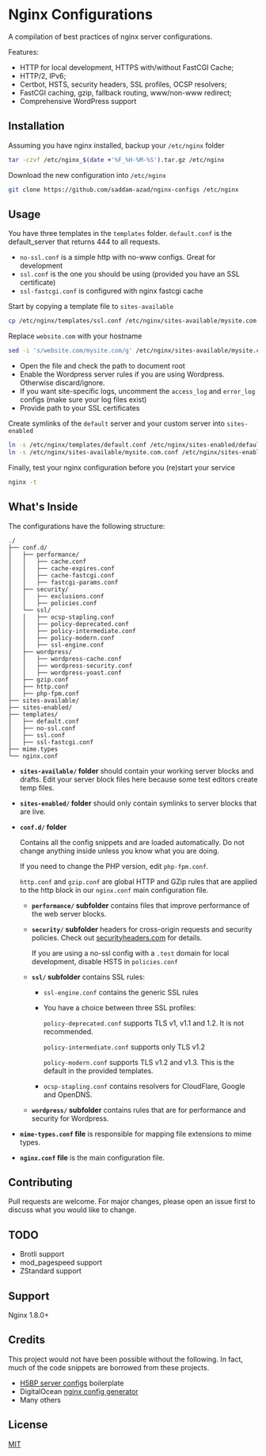 # Nginx Configurations

A compilation of best practices of nginx server configurations.

Features: 
- HTTP for local development, HTTPS with/without FastCGI Cache;
- HTTP/2, IPv6;
- Certbot, HSTS, security headers, SSL profiles, OCSP resolvers;
- FastCGI caching, gzip, fallback routing, www/non-www redirect; 
- Comprehensive WordPress support

## Installation

Assuming you have nginx installed, backup your `/etc/nginx` folder

```bash
tar -czvf /etc/nginx_$(date +'%F_%H-%M-%S').tar.gz /etc/nginx
```

Download the new configuration into `/etc/nginx`

```bash
git clone https://github.com/saddam-azad/nginx-configs /etc/nginx
```

## Usage

You have three templates in the `templates` folder. `default.conf` is the default_server that returns 444 to all requests.

- `no-ssl.conf` is a simple http with no-www configs. Great for development
- `ssl.conf` is the one you should be using (provided you have an SSL certificate)
- `ssl-fastcgi.conf` is configured with nginx fastcgi cache

Start by copying a template file to `sites-available`

```bash
cp /etc/nginx/templates/ssl.conf /etc/nginx/sites-available/mysite.com.conf
```

Replace `website.com` with your hostname

```bash
sed -i 's/website.com/mysite.com/g' /etc/nginx/sites-available/mysite.com.conf
```

- Open the file and check the path to document root
- Enable the Wordpress server rules if you are using Wordpress. Otherwise discard/ignore.
- If you want site-specific logs, uncomment the `access_log` and `error_log` configs (make sure your log files exist)
- Provide path to your SSL certificates

Create symlinks of the `default` server and your custom server into `sites-enabled`

```bash
ln -s /etc/nginx/templates/default.conf /etc/nginx/sites-enabled/default.conf
ln -s /etc/nginx/sites-available/mysite.com.conf /etc/nginx/sites-enabled/mysite.com.conf
```

Finally, test your nginx configuration before you (re)start your service

```bash
nginx -t
```

## What's Inside

The configurations have the following structure: 

```text
./
├── conf.d/
│   ├── performance/
│   │   ├── cache.conf
│   │   ├── cache-expires.conf
│   │   ├── cache-fastcgi.conf
│   │   ├── fastcgi-params.conf
│   ├── security/
│   │   ├── exclusions.conf
│   │   ├── policies.conf
│   └── ssl/
│   │   ├── ocsp-stapling.conf
│   │   ├── policy-deprecated.conf
│   │   ├── policy-intermediate.conf
│   │   ├── policy-modern.conf
│   │   ├── ssl-engine.conf
│   ├── wordpress/
│   │   ├── wordpress-cache.conf
│   │   ├── wordpress-security.conf
│   │   ├── wordpress-yoast.conf
│   ├── gzip.conf
│   ├── http.conf
│   ├── php-fpm.conf
├── sites-available/
├── sites-enabled/
├── templates/
│   ├── default.conf
│   ├── no-ssl.conf
│   ├── ssl.conf
│   ├── ssl-fastcgi.conf
├── mime.types
└── nginx.conf

```

* **`sites-available/` folder** should contain your working server blocks and drafts. Edit your server block files here because some test editors create temp files. 

* **`sites-enabled/` folder** should only contain symlinks to server blocks that are live.

* **`conf.d/` folder**

  Contains all the config snippets and are loaded automatically. Do not change anything inside unless you know what you are doing.

  If you need to change the PHP version, edit `php-fpm.conf`. 
  
  `http.conf` and `gzip.conf` are global HTTP and GZip rules that are applied to the http block in our `nginx.conf` main configuration file.

  * **`performance/` subfolder** contains files that improve performance of the web server blocks.

  * **`security/` subfolder** headers for cross-origin requests and security policies. Check out [securityheaders.com](https://securityheaders.com) for details.

    If you are using a no-ssl config with a `.test` domain for local development, disable HSTS in `policies.conf`

  * **`ssl/` subfolder** contains SSL rules: 

    - `ssl-engine.conf` contains the generic SSL rules

    - You have a choice between three SSL profiles: 
    
      `policy-deprecated.conf` supports TLS v1, v1.1 and 1.2. It is not recommended.

      `policy-intermediate.conf` supports only TLS v1.2

      `policy-modern.conf` supports TLS v1.2 and v1.3. This is the default in the provided templates.

    - `ocsp-stapling.conf` contains resolvers for CloudFlare, Google and OpenDNS.

  * **`wordpress/` subfolder** contains rules that are for performance and security for Wordpress.


* **`mime-types.conf` file** is responsible for mapping file extensions to mime types.

* **`nginx.conf` file** is the main configuration file.

## Contributing
Pull requests are welcome. For major changes, please open an issue first to discuss what you would like to change.

## TODO

- Brotli support
- mod_pagespeed support
- ZStandard support

## Support

Nginx 1.8.0+

## Credits

This project would not have been possible without the following. In fact, much of the code snippets are borrowed from these projects.

- [H5BP server configs](https://github.com/h5bp/server-configs-nginx) boilerplate
- DigitalOcean [nginx config generator](https://do.co/nginxconfig)
- Many others


## License
[MIT](https://choosealicense.com/licenses/mit/)